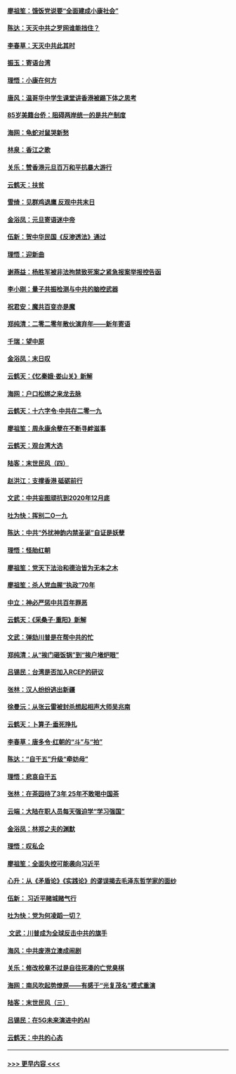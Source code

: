 #### [廖祖笙：饿饭党说要“全面建成小康社会”](../pages/nsc993/n11767482.md?t=01042211) 
#### [陈达：天灭中共之罗网谁能挡住？](../pages/nsc993/n11767465.md?t=01042211) 
#### [李春草：天灭中共此其时](../pages/nsc993/n11767452.md?t=01042211) 
#### [振玉：寄语台湾](../pages/nsc993/n11767432.md?t=01042211) 
#### [理悟：小康在何方](../pages/nsc993/n11767394.md?t=01042211) 
#### [唐风：温哥华中学生课堂讲香港被踢下体之思考](../pages/nsc993/n11766848.md?t=01042211) 
#### [85岁美籍台侨：阻碍两岸统一的是共产制度](../pages/nsc993/n11765043.md?t=01042211) 
#### [海网：龟蛇对鼠哭新愁](../pages/nsc993/n11764895.md?t=01042211) 
#### [林泉：香江之歌](../pages/nsc993/n11764415.md?t=01042211) 
#### [关乐：赞香港元旦百万和平抗暴大游行](../pages/nsc993/n11764382.md?t=01042211) 
#### [云鹤天：扶贫](../pages/nsc993/n11764245.md?t=01042211) 
#### [雪绮：见群鸡退鹰  反观中共末日](../pages/nsc993/n11762112.md?t=01042211) 
#### [金浴凤：元旦寄语迷中帝](../pages/nsc993/n11761788.md?t=01042211) 
#### [伍新：贺中华民国《反渗透法》通过](../pages/nsc993/n11761994.md?t=01042211) 
#### [理悟：迎新曲](../pages/nsc993/n11761152.md?t=01042211) 
#### [谢燕益：杨胜军被非法拘禁致死案之紧急报案举报控告函](../pages/nsc993/n11756134.md?t=01042211) 
#### [李小刚：量子共振检测与中共的脑控武器](../pages/nsc993/n11754518.md?t=01042211) 
#### [祝君安：魔共百变亦是魔](../pages/nsc993/n11754469.md?t=01042211) 
#### [郑纯清：二零二零年散伙演弃年——新年寄语](../pages/nsc993/n11754195.md?t=01042211) 
#### [千瑞：望中原](../pages/nsc993/n11754159.md?t=01042211) 
#### [金浴凤：末日叹](../pages/nsc993/n11752359.md?t=01042211) 
#### [云鹤天：《忆秦娥‧娄山关》新解](../pages/nsc993/n11752348.md?t=01042211) 
#### [海网：户口松绑之来龙去脉](../pages/nsc993/n11752328.md?t=01042211) 
#### [云鹤天：十六字令‧中共在二零一九](../pages/nsc993/n11752305.md?t=01042211) 
#### [廖祖笙：周永康余孽在不断寻衅滋事](../pages/nsc993/n11751013.md?t=01042211) 
#### [云鹤天：观台湾大选](../pages/nsc993/n11751007.md?t=01042211) 
#### [陆客：末世民风（四）](../pages/nsc993/n11749203.md?t=01042211) 
#### [赵洪江：支撑香港 砥砺前行](../pages/nsc993/n11748482.md?t=01042211) 
#### [文武：中共妄图顽抗到2020年12月底](../pages/nsc993/n11748446.md?t=01042211) 
#### [吐为快：挥别二O一九](../pages/nsc993/n11748411.md?t=01042211) 
#### [陈达：中共“外扰神韵内禁圣诞”自证是妖孽](../pages/nsc993/n11748226.md?t=01042211) 
#### [理悟：怪胎红朝](../pages/nsc993/n11748206.md?t=01042211) 
#### [廖祖笙：党天下法治和德治皆为无本之木](../pages/nsc993/n11748135.md?t=01042211) 
#### [廖祖笙：杀人党血腥“执政”70年](../pages/nsc993/n11745144.md?t=01042211) 
#### [中立：神必严惩中共百年罪恶](../pages/nsc993/n11744970.md?t=01042211) 
#### [云鹤天：《采桑子‧重阳》新解](../pages/nsc993/n11744948.md?t=01042211) 
#### [文武：弹劾川普是在帮中共的忙](../pages/nsc993/n11744758.md?t=01042211) 
#### [郑纯清：从“挨门砸饭锅”到“挨户堵炉眼”](../pages/nsc993/n11744745.md?t=01042211) 
#### [吕锡民：台湾是否加入RCEP的研议](../pages/nsc993/n11744701.md?t=01042211) 
#### [张林：汉人纷纷逃出新疆](../pages/nsc993/n11743530.md?t=01042211) 
#### [徐曼沅：从张云雷被封杀想起相声大师吴兆南](../pages/nsc993/n11741816.md?t=01042211) 
#### [云鹤天：卜算子‧垂死挣扎](../pages/nsc993/n11739956.md?t=01042211) 
#### [李春草：唐多令‧红朝的“斗”与“拍”](../pages/nsc993/n11739830.md?t=01042211) 
#### [陈达：“自干五”升级“牵妨母”](../pages/nsc993/n11739724.md?t=01042211) 
#### [理悟：悲哀自干五](../pages/nsc993/n11739547.md?t=01042211) 
#### [张林：在茶园待了3年 25年不敢喝中国茶](../pages/nsc993/n11739240.md?t=01042211) 
#### [云端：大陆在职人员每天强迫学“学习强国”](../pages/nsc993/n11738735.md?t=01042211) 
#### [金浴凤：林郑之夫的渊默](../pages/nsc993/n11737735.md?t=01042211) 
#### [理悟：叹私企](../pages/nsc993/n11737715.md?t=01042211) 
#### [廖祖笙：全面失控可能袭向习近平](../pages/nsc993/n11737704.md?t=01042211) 
#### [心升：从《矛盾论》《实践论》的谬误揭去毛泽东哲学家的面纱](../pages/nsc993/n11736962.md?t=01042211) 
#### [伍新： 习近平赌城赌气行](../pages/nsc993/n11736929.md?t=01042211) 
#### [吐为快：党为何凌蹈一切？](../pages/nsc993/n11736915.md?t=01042211) 
#### [ 文武：川普成为全球反击中共的旗手](../pages/nsc993/n11736882.md?t=01042211) 
#### [海风：中共废港立澳成闹剧](../pages/nsc993/n11735857.md?t=01042211) 
#### [关乐：修改校章不过是自往死凑的亡党臭棋](../pages/nsc993/n11735097.md?t=01042211) 
#### [海网：南风吹起势燎原——有感于“光复茂名”模式重演](../pages/nsc993/n11732308.md?t=01042211) 
#### [陆客：末世民风（三）](../pages/nsc993/n11732211.md?t=01042211) 
#### [吕锡民：在5G未来演进中的AI](../pages/nsc993/n11730010.md?t=01042211) 
#### [云鹤天：中共的心态](../pages/nsc993/n11729906.md?t=01042211) 

----
#### [ >>> 更早内容 <<< ](../indexes/nsc993-earlier.md)
